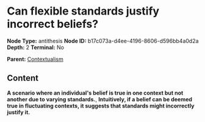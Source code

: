 # Can flexible standards justify incorrect beliefs?

**Node Type:** antithesis
**Node ID:** b17c073a-d4ee-4196-8606-d596bb4a0d2a
**Depth:** 2
**Terminal:** No

**Parent:** [Contextualism](contextualism.md)

## Content

**A scenario where an individual's belief is true in one context but not another due to varying standards.**, **Intuitively, if a belief can be deemed true in fluctuating contexts, it suggests that standards might incorrectly justify it.**
